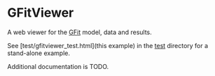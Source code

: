# GFitViewer
A web viewer for the [GFit](https://github.com/gcalderone/GFit.jl) model, data and results.

See [test/gfitviewer_test.html](this example) in the [test](test) directory for a stand-alone example.

Additional documentation is TODO.

